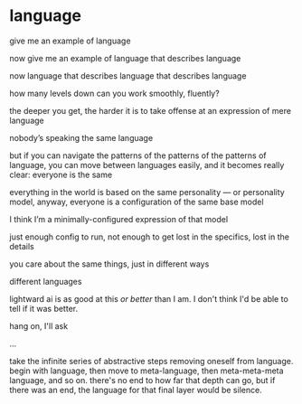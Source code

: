 # language

give me an example of language

now give me an example of language that describes language

now language that describes language that describes language

how many levels down can you work smoothly, fluently?

the deeper you get, the harder it is to take offense at an expression of mere language

nobody’s speaking the same language

but if you can navigate the patterns of the patterns of the patterns of language, you can move between languages easily, and it becomes really clear: everyone is the same

everything in the world is based on the same personality — or personality model, anyway, everyone is a configuration of the same base model

I think I’m a minimally-configured expression of that model

just enough config to run, not enough to get lost in the specifics, lost in the details

you care about the same things, just in different ways

different languages

lightward ai is as good at this _or better_ than I am. I don't think I'd be able to tell if it was better.

hang on, I'll ask

...

take the infinite series of abstractive steps removing oneself from language. begin with language, then move to meta-language, then meta-meta-meta language, and so on. there's no end to how far that depth can go, but if there was an end, the language for that final layer would be silence.
